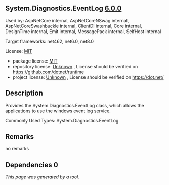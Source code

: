 System.Diagnostics.EventLog [6.0.0](https://www.nuget.org/packages/System.Diagnostics.EventLog/6.0.0)
--------------------

Used by: AspNetCore internal, AspNetCoreNSwag internal, AspNetCoreSwashbuckle internal, ClientDI internal, Core internal, DesignTime internal, Emit internal, MessagePack internal, SelfHost internal

Target frameworks: net462, net6.0, net8.0

License: [MIT](../../../../licenses/mit) 

- package license: [MIT](https://licenses.nuget.org/MIT) 
- repository license: [Unknown](https://github.com/dotnet/runtime) , License should be verified on https://github.com/dotnet/runtime
- project license: [Unknown](https://dot.net/) , License should be verified on https://dot.net/

Description
-----------
Provides the System.Diagnostics.EventLog class, which allows the applications to use the windows event log service.

Commonly Used Types:
System.Diagnostics.EventLog

Remarks
-----------
no remarks


Dependencies 0
-----------


*This page was generated by a tool.*